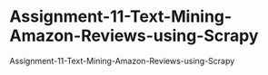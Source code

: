 # Assignment-11-Text-Mining-Amazon-Reviews-using-Scrapy
Assignment-11-Text-Mining-Amazon-Reviews-using-Scrapy
